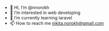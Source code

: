 - 👋 Hi, I’m @nnorokh
- 👀 I’m interested in web developing
- 🌱 I’m currently learning laravel
- 📫 How to reach me nikita.norokh@gmail.com

<!---
nnorokh/nnorokh is a ✨ special ✨ repository because its `README.md` (this file) appears on your GitHub profile.
You can click the Preview link to take a look at your changes.
--->
